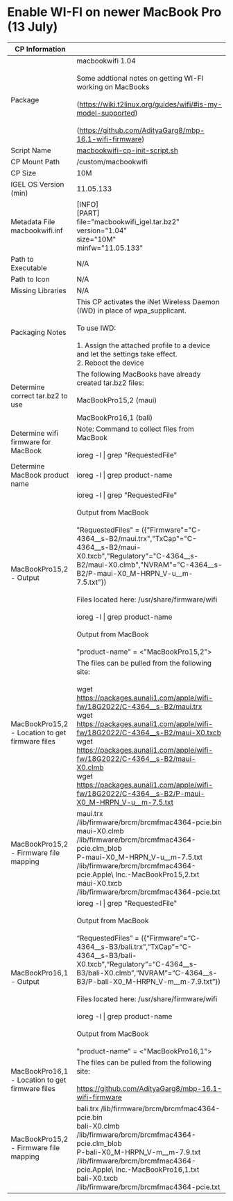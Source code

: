 # Enable WI-FI on newer MacBook Pro (13 July)

|  CP Information |            |
|-----------------|------------|
| Package | macbookwifi 1.04 <br /><br /> Some addtional notes on getting WI-FI working on MacBooks <br /><br /> (https://wiki.t2linux.org/guides/wifi/#is-my-model-supported) <br /><br /> (https://github.com/AdityaGarg8/mbp-16.1-wifi-firmware)|
| Script Name | [macbookwifi-cp-init-script.sh](macbookwifi-cp-init-script.sh) |
| CP Mount Path | /custom/macbookwifi |
| CP Size | 10M |
| IGEL OS Version (min) | 11.05.133 |
| Metadata File <br /> macbookwifi.inf | [INFO] <br /> [PART] <br /> file="macbookwifi_igel.tar.bz2" <br /> version="1.04" <br /> size="10M" <br /> minfw="11.05.133" |
| Path to Executable | N/A |
| Path to Icon | N/A |
| Missing Libraries | N/A |
| Packaging Notes | This CP activates the iNet Wireless Daemon (IWD) in place of wpa_supplicant. <br /> <br /> To use IWD: <br /> <br /> 1.	Assign the attached profile to a device and let the settings take effect. <br /> 2.	Reboot the device |
| Determine correct tar.bz2 to use | The following MacBooks have already created tar.bz2 files: <br /><br /> MacBookPro15,2 (maui) <br /><br /> MacBookPro16,1 (bali) |
| Determine wifi firmware for MacBook | Note: Command to collect files from MacBook <br /> <br /> ioreg \-l \| grep "RequestedFile" |
| Determine MacBook product name | ioreg \-l \| grep product-name |
| MacBookPro15,2 - Output | ioreg \-l \| grep "RequestedFile" <br /><br /> Output from MacBook <br /><br /> "RequestedFiles" = ({"Firmware"="C-4364__s-B2/maui.trx","TxCap"="C-4364__s-B2/maui-X0.txcb","Regulatory"="C-4364__s-B2/maui-X0.clmb","NVRAM"="C-4364__s-B2/P-maui-X0_M-HRPN_V-u__m-7.5.txt"}) <br /><br /> Files located here: /usr/share/firmware/wifi <br /><br /> ioreg \-l \| grep product-name <br /><br /> Output from MacBook <br /><br /> "product-name" = <"MacBookPro15,2"> |
| MacBookPro15,2 - Location to get firmware files | The files can be pulled from the following site: <br /><br /> wget https://packages.aunali1.com/apple/wifi-fw/18G2022/C-4364__s-B2/maui.trx <br /> wget https://packages.aunali1.com/apple/wifi-fw/18G2022/C-4364__s-B2/maui-X0.txcb <br /> wget https://packages.aunali1.com/apple/wifi-fw/18G2022/C-4364__s-B2/maui-X0.clmb <br /> wget https://packages.aunali1.com/apple/wifi-fw/18G2022/C-4364__s-B2/P-maui-X0_M-HRPN_V-u__m-7.5.txt
| MacBookPro15,2 - Firmware file mapping | maui.trx /lib/firmware/brcm/brcmfmac4364-pcie.bin <br /> maui-X0.clmb /lib/firmware/brcm/brcmfmac4364-pcie.clm_blob <br /> P-maui-X0_M-HRPN_V-u__m-7.5.txt /lib/firmware/brcm/brcmfmac4364-pcie.Apple\ Inc.-MacBookPro15,2.txt <br /> maui-X0.txcb /lib/firmware/brcm/brcmfmac4364-pcie.txt |
| MacBookPro16,1 - Output | ioreg \-l \| grep "RequestedFile" <br /><br /> Output from MacBook <br /><br /> “RequestedFiles” = ({“Firmware”=“C-4364__s-B3/bali.trx”,“TxCap”=“C-4364__s-B3/bali-X0.txcb”,“Regulatory”=“C-4364__s-B3/bali-X0.clmb”,“NVRAM”=“C-4364__s-B3/P-bali-X0_M-HRPN_V-m__m-7.9.txt”}) <br /><br /> Files located here: /usr/share/firmware/wifi <br /><br /> ioreg \-l \| grep product-name <br /><br /> Output from MacBook <br /><br /> "product-name" = <"MacBookPro16,1"> |
| MacBookPro16,1 - Location to get firmware files | The files can be pulled from the following site: <br /><br /> https://github.com/AdityaGarg8/mbp-16.1-wifi-firmware |
| MacBookPro15,2 - Firmware file mapping | bali.trx /lib/firmware/brcm/brcmfmac4364-pcie.bin <br /> bali-X0.clmb /lib/firmware/brcm/brcmfmac4364-pcie.clm_blob <br /> P-bali-X0_M-HRPN_V-m__m-7.9.txt /lib/firmware/brcm/brcmfmac4364-pcie.Apple\ Inc.-MacBookPro16,1.txt <br /> bali-X0.txcb /lib/firmware/brcm/brcmfmac4364-pcie.txt |
